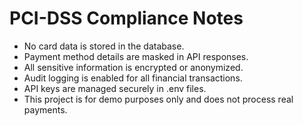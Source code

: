 # PCI-DSS Compliance Notes
- No card data is stored in the database.
- Payment method details are masked in API responses.
- All sensitive information is encrypted or anonymized.
- Audit logging is enabled for all financial transactions.
- API keys are managed securely in .env files.
- This project is for demo purposes only and does not process real payments.
